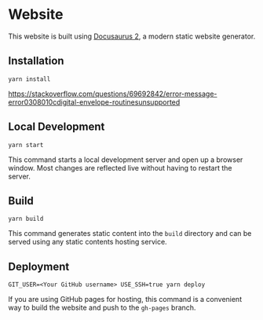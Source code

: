 # Website

This website is built using [Docusaurus 2](https://v2.docusaurus.io/), a modern static website generator.

## Installation

```console
yarn install
```
https://stackoverflow.com/questions/69692842/error-message-error0308010cdigital-envelope-routinesunsupported

## Local Development

```console
yarn start
```

This command starts a local development server and open up a browser window. Most changes are reflected live without having to restart the server.

## Build

```console
yarn build
``` 

This command generates static content into the `build` directory and can be served using any static contents hosting service.

## Deployment

```console
GIT_USER=<Your GitHub username> USE_SSH=true yarn deploy
```

If you are using GitHub pages for hosting, this command is a convenient way to build the website and push to the `gh-pages` branch.
